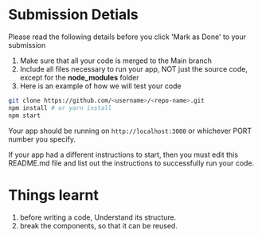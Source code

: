 # Submission Detials

Please read the following details before you click 'Mark as Done' to your submission 
1. Make sure that all your code is merged to the Main branch
2. Include all files necessary to run your app, NOT just the source code, except for the **node_modules** folder
3. Here is an example of how we will test your code 

```bash
git clone https://github.com/<username>/<repo-name>.git
npm install # or yarn install
npm start  
```

Your app should be running on `http://localhost:3000` or whichever PORT number you specify.

If your app had a different instructions to start, then you must edit this README.md file and list out the instructions to successfully run your code.


# Things learnt
1. before writing a code, Understand its structure.
2. break the components, so that it can be reused.
